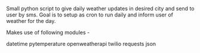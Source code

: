 Small python script to give daily weather updates in desired city and send to user by sms.
Goal is to setup as cron to run daily and inform user of weather for the day.

Makes use of following modules -

datetime
pytemperature
openweatherapi
twilio
requests
json
